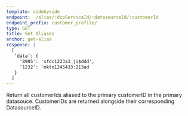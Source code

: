 ```yaml
---
template: sidebyside
endpoint:  /alias/:dcpServiceId/:datasourceId/:customerId
endpoint_prefix: customer_profile/
type: GET
title: Get Aliases
anchor: get-alias
response: |
  [
   ‘data’: {
     '8905': 'sfdc1223a3_ji$ddd',
     '1232': 'mkto1245433:213ad
   }
  ]
---
```


Return all customerIds aliased to the primary customerID in the primary datasouce. CustomerIDs are returned alongside their corresponding DatasourceID.  